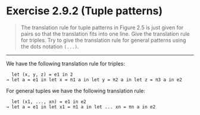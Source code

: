 # Exercise 2.9.2 (Tuple patterns)

> The translation rule for tuple patterns in Figure 2.5 is just given for pairs so that the translation fits into one line.
> Give the translation rule for triples.
> Try to give the translation rule for general patterns using the dots notation `(...)`.

---

We have the following translation rule for triples:
```text
  let (x, y, z) = e1 in 2
→ let a = e1 in let x = π1 a in let y = π2 a in let z = π3 a in e2
```

For general tuples we have the following translation rule:
```text
  let (x1, ..., xn) = e1 in e2
→ let a = e1 in let x1 = π1 a in let ... xn = πn a in e2
```
